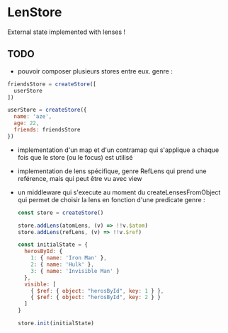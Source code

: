 # LenStore

External state implemented with lenses !


## TODO
- pouvoir composer plusieurs stores entre eux. genre :
```js
friendsStore = createStore([
  userStore
])

userStore = createStore({
  name: 'aze',
  age: 22,
  friends: friendsStore
})
```

- implementation d'un map et d'un contramap qui s'applique a chaque fois que le
  store (ou le focus) est utilisé

- implementation de lens spécifique, genre RefLens qui prend une reférence, mais
  qui peut être vu avec view

- un middleware qui s'execute au moment du createLensesFromObject qui permet de
  choisir la lens en fonction d'une predicate
  genre :
  ```js
  const store = createStore()

  store.addLens(atomLens, (v) => !!v.$atom)
  store.addLens(refLens, (v) => !!v.$ref)

  const initialState = {
    herosById: {
      1: { name: 'Iron Man' },
      2: { name: 'Hulk' },
      3: { name: 'Invisible Man' }
    },
    visible: [
      { $ref: { object: "herosById", key: 1 } },
      { $ref: { object: "herosById", key: 2 } }
    ]
  }

  store.init(initialState)
  ```

